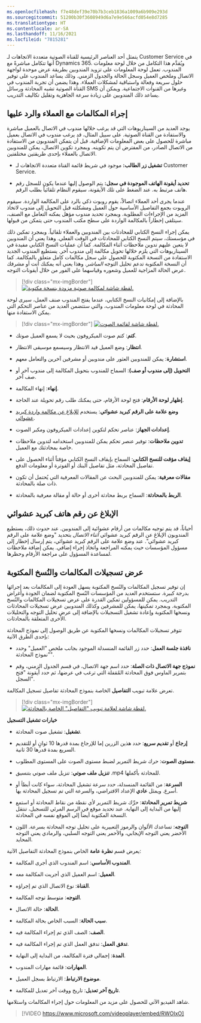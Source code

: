 ```yaml
---
ms.openlocfilehash: f7e48def39e70b7b3ceb1836a1009a6b909e293d
ms.sourcegitcommit: 51200b30f3608949d6a7e9e566acfd054e8d7285
ms.translationtype: HT
ms.contentlocale: ar-SA
ms.lasthandoff: 11/16/2021
ms.locfileid: "7815281"
---
```

يتمثل أحد العناصر الرئيسية للقناة الصوتية متعددة الاتجاهات لـ Customer Service في أنها تتكامل مباشرةً مع Dynamics 365. ويُقدَّم هذا التكامل من خلال لوحة معلومات المندوب. تعمل لوحة المعلومات على تزويد المندوبين بطريقة عرض موحدة لواجهة الاتصال وملخص العميل وسجل الحالة والجدول الزمني. وذلك يساعد المندوب على توفير حلول سريعة وفعالة واستباقية لمشكلات العملاء. وهذا يضمن أن تجربة المندوب في القناة الصوتية تشبه المحادثة ورسائل SMS وغيرها من القنوات الاجتماعية. ويمكن أن يساعد ذلك المندوبين على زيادة سرعة الجاهزية وتقليل تكاليف التدريب.

## <a name="make-and-receive-customer-calls"></a>إجراء المكالمات مع العملاء والرد عليها

يوجد العديد من السيناريوهات التي قد يرغب خلالها مندوب في الاتصال بالعميل مباشرة والاستفادة من القناة الصوتية. على سبيل المثال، قد يرغب مندوب في الاتصال بعميل مباشرة للحصول على بعض المعلومات الإضافية. قبل أن يتمكن المندوبون من الاستفادة من الاتصال الصادر، من المفترض أن يتم تكوينه. وبمجرد تكوين الاتصال، يمكن للمندوبين الاتصال بالعملاء بإحدى طريقتين مختلفتين.

-   **تشغيل زر الطالب:** موجود في شريط قائمة القناة متعددة الاتجاهات لـ Customer Service.

-   **تحديد أيقونة الهاتف الموجودة في سجل:** يتم الوصول إليها عندما يكون للسجل رقم هاتف مرتبط به. عند الضغط على تلك الأيقونة، سيقوم النظام تلقائياً بطلب الرقم.

عندما يجرى أحد العملاء اتصالاً، يقوم روبوت ذكي بالرد على المكالمة الواردة. سيقوم الروبوت بجمع التفاصيل الأساسية حول العميل ومشكلته قبل التحويل إلى مندوب لاتخاذ المزيد من الإجراءات المطلوبة. وبمجرد تحديد مندوب مؤهل يمكنه التعامل مع الصنف، سيتلقى إخطاراً بالمكالمة الواردة على سطح مكتب المندوب حتى يتمكن من قبولها.

يمكن إجراء النسخ الكتابي للمحادثات بين المندوبين والعملاء تلقائياً. وبمجرد تمكين ذلك في مؤسستك، سيتم النسخ الكتابي للمحادثات في الوقت الفعلي. وهذا يعني أن المندوبين لا يتعين عليهم تدوين ملاحظات أثناء المكالمة. كما أن عمليات النسخ الكتابي مفيدة في السيناريوهات التي يلزم خلالها تحويل مكالمة إلى مندوب آخر. يستطيع المندوب الجديد الاستفادة من النسخة المكتوبة للحصول على سجل مكالمات كامل متعلق بالمكالمة. كما أن النسخة المكتوبة تدعم تحليل التوجه‏‏‏‏ *المباشر*. وهذا يعني أنه يمكنك أنت أو مشرفك عرض الحالة المزاجية للعميل وشعوره وقياسهما على الفور من خلال أيقونات التوجه.

> [!div class="mx-imgBorder"]
> [![لقطة شاشة لمكالمة صوتية مزودة بنسخة مكتوبة.](../media/voice-transcript.png)](../media/voice-transcript.png#lightbox)

بالإضافة إلى إمكانيات النسخ الكتابي، عندما يفتح المندوب صنف العمل، سيرى لوحة المحادثة في لوحة معلومات المندوب، والتي ستتضمن العديد من عناصر التحكم التي يمكن الاستفادة منها.

> [!div class="mx-imgBorder"]
> [![لقطة شاشة لقائمة الصوت.](../media/menu.png)](../media/menu.png#lightbox)

-   **كتم**: كتم صوت الميكروفون بحيث لا يسمع العميل صوتك.

-   **انتظار**: وضع العميل قيد الانتظار وسيسمع موسيقى الانتظار.

-   **استشارة**: يمكن للمندوبين العثور على مندوبين أو مشرفين آخرين والتعامل معهم.

-   **التحويل (إلى مندوب أو صف)**: السماح للمندوب بتحويل المكالمة إلى مندوب آخر أو صف آخر.

-   **إنهاء**: إنهاء المكالمة.

-   **إظهار لوحة الأرقام**: فتح لوحة الأرقام، حتى يمكنك طلب رقم تحويلة عند الحاجة.

-   **وضع علامة على الرقم كبريد عشوائي**: يستخدم [للإبلاغ عن مكالمة واردة كبريد عشوائي](/dynamics365/customer-service/voice-channel-agent-experience?azure-portal=true#report-a-phone-number-as-spam).

-   **إعدادات الجهاز**: عناصر تحكم لتكوين إعدادات الميكروفون ومكبر الصوت.

-   **تدوين ملاحظات**: توفير عنصر تحكم يمكن للمندوبين استخدامه لتدوين ملاحظات خاصة بمحادثتك مع العميل.

-   **إيقاف مؤقت للنسخ الكتابي**: السماح بإيقاف النسخ الكتابي مؤقتاً أثناء الحصول على تفاصيل المحادثة، مثل تفاصيل البنك أو الفوترة أو معلومات الدفع.

-   **مقالات معرفية**: يمكن للمندوبين البحث عن المقالات المعرفية التي يُحتمل أن تكون ذات صلة بالمحادثة.

-   **الربط بالمحادثة**: السماح بربط محادثة أخرى أو حالة أو مقالة معرفية بالمحادثة.

## <a name="report-a-phone-number-as-spam"></a>الإبلاغ عن رقم هاتف كبريد عشوائي

أحياناً، قد يتم توجيه مكالمات من أرقام عشوائية إلى المندوبين. عند حدوث ذلك، يستطيع المندوبون الإبلاغ عن الرقم كبريد عشوائي *أثناء الاتصال* بتحديد "‏‫وضع علامة على الرقم كبريد عشوائي‬". عند ‏‫وضع علامة على الرقم كبريد عشوائي‬، يتم إرسال إخطار إلى مسؤول المؤسسات حيث يمكنه المراجعة واتخاذ إجراء إضافي. يمكن إضافة ملاحظات لمساعدة المسؤول على مراجعة الأرقام وحظرها.

## <a name="view-call-recordings-and-transcripts"></a>عرض تسجيلات المكالمات والنُسخ المكتوبة

إن توفير تسجيل المكالمات والنُسخ المكتوبة يسهل العودة إلى المكالمات بعد إجرائها بدرجة كبيرة. ستستخدم العديد من المؤسسات النُسخ المكتوبة لضمان الجودة وأغراض التدريب. يمكن للمسؤولين تمكين القدرة على عرض تسجيلات المكالمات والنُسخ المكتوبة. وبمجرد تمكينها، يمكن للمشرفين وكذلك المندوبين عرض تسجيلات المحادثات ونسخها المكتوبة وإعادة تشغيل التسجيلات بالإضافة إلى عرض تحليل التوجه والتحليلات الأخرى المتعلقة بالمحادثات.

تتوفر تسجيلات المكالمات ونسخها المكتوبة عن طريق الوصول إلى نموذج المحادثة بإحدى الطرق الآتية:

-   **نافذة جلسة العمل**: حدد زر القائمة المنسدلة الموجود بجانب ملخص "العميل" وحدد "نموذج المحادثة".

-   **نموذج جهة الاتصال ذات الصلة**: حدد اسم جهة الاتصال، في قسم الجدول الزمني، وقم بتمرير الماوس فوق المحادثة المُقفلة التي ترغب في عرضها، ثم حدد أيقونة "فتح السجل".

تعرض علامة تبويب **التفاصيل** الخاصة بنموذج المحادثة تفاصيل تسجيل المكالمة.

> [!div class="mx-imgBorder"]
> [![لقطة شاشة لعلامة تبويب "التفاصيل" الخاصة بالمحادثة.](../media/conversation-details.png)](../media/conversation-details.png#lightbox)

**خيارات تشغيل التسجيل**

-   **تشغيل**: تشغيل صوت المحادثة.

-   **إرجاع** أو **تقديم سريع**: حدد هذين الزرين إما للإرجاع بمدة قدرها 10 ثوانٍ أو للتقديم السريع بمدة قدرها 30 ثانية.

-   **مستوى الصوت**: حرك شريط التمرير لضبط مستوى الصوت على المستوى المطلوب.

-   **تنزيل ملف صوتي**: تنزيل ملف صوتي بتنسيق .mp4 للمحادثة بأكملها.

-   **السرعة**: من القائمة المنسدلة، حدد سرعة تشغيل المحادثة، سواء كانت أبطأ أو أسرع. ويمثل **عادي** الإعداد الافتراضي، والسرعة التي تم تسجيل المحادثة بها.

-   **شريط تمرير المحادثة**: حرِّك شريط التمرير لأي نقطة من نقاط المحادثة أو استمع إليها من البداية إلى النهاية. عند تحديد موقع في الرسم المرئي للتسجيل، تنتقل النسخة المكتوبة أيضاً إلى الموقع نفسه في المحادثة.

-   **التوجه**: تساعدك الألوان والرموز التعبيرية على تحليل توجه المحادثة بسرعة. اللون الأخضر يعني التوجه الإيجابي، والأحمر يعني التوجه السلبي، والرمادي يعني التوجه المحايد.

يعرض قسم **نظرة عامة** الخاص بنموذج المحادثة التفاصيل الآتية:

-   **المندوب الأساسي**: اسم المندوب الذي أجرى المكالمة.

-   **العميل**: اسم العميل الذي أجريت المكالمة معه.

-   **القناة**: نوع الاتصال الذي تم إجراؤه.

-   **التوجه**: متوسط توجه المكالمة.

-   **الحالة**: حالة الاتصال.

-   **سبب الحالة**: السبب الخاص بحالة المكالمة.

-   **الصف**: الصف الذي تم إجراء المكالمة فيه.

-   **تدفق العمل**: تدفق العمل الذي تم إجراء المكالمة فيه.

-   **المدة**: إجمالي فترة المكالمة، من البداية إلى النهاية.

-   **المهارات**: قائمة مهارات المندوب.

-   **موضوع الارتباط**: الارتباط بسجل العميل.

-   **تاريخ آخر تعديل**: تاريخ ووقت آخر تعديل للمكالمة.

شاهد الفيديو الآتي للحصول على مزيد من المعلومات حول إجراء المكالمات واستلامها.

> [!VIDEO https://www.microsoft.com/videoplayer/embed/RWOIxO]

